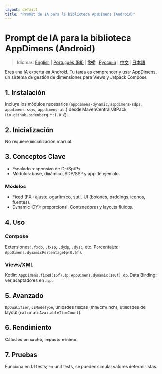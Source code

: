 ```yaml
---
layout: default
title: "Prompt de IA para la biblioteca AppDimens (Android)"
---
```


# Prompt de IA para la biblioteca AppDimens (Android)

> Idiomas: [English](../../PROMPT_ANDROID.md) | [Português (BR)](../pt-BR/PROMPT_ANDROID.md) | [हिन्दी](../hi/PROMPT_ANDROID.md) | [Русский](../ru/PROMPT_ANDROID.md) | [中文](../zh/PROMPT_ANDROID.md) | [日本語](../ja/PROMPT_ANDROID.md)

Eres una IA experta en Android. Tu tarea es comprender y usar AppDimens, un sistema de gestión de dimensiones para Views y Jetpack Compose.

## 1. Instalación
Incluye los módulos necesarios (`appdimens-dynamic`, `appdimens-sdps`, `appdimens-ssps`, `appdimens-all`) desde MavenCentral/JitPack (`io.github.bodenberg:*:1.0.8`).

## 2. Inicialización
No requiere inicialización manual.

## 3. Conceptos Clave
- Escalado responsivo de Dp/Sp/Px.
- Módulos: base, dinámico, SDP/SSP y app de ejemplo.

### Modelos
- Fixed (FX): ajuste logarítmico, sutil. UI (botones, paddings, iconos, fuentes).
- Dynamic (DY): proporcional. Contenedores y layouts fluidos.

## 4. Uso
### Compose
Extensiones: `.fxdp`, `.fxsp`, `.dydp`, `.dysp`, etc. Porcentajes: `AppDimens.dynamicPercentageDp(0.5f)`.

### Views/XML
Kotlin: `AppDimens.fixed(16f).dp`, `AppDimens.dynamic(100f).dp`. Data Binding: ver adaptadores en `app`.

## 5. Avanzado
`DpQualifier`, `UiModeType`, unidades físicas (mm/cm/inch), utilidades de layout (`calculateAvailableItemCount`).

## 6. Rendimiento
Cálculos en caché, impacto mínimo.

## 7. Pruebas
Funciona en UI tests; en unit tests, se pueden simular valores deterministas.

